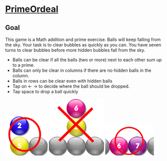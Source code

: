 # [PrimeOrdeal][link]
[link]: http://www.primeordeal.online


## Goal
This game is a Math addition and prime exercise.
Balls will keep falling from the sky.
Your task is to clear bubbles as quickly as you can. 
You have seven turns to clear bubbles before more hidden bubbles fall from the sky.

- Balls can be clear if all the balls (two or more) next to each other sum up to a prime.
- Balls can only be clear in columns if there are no hidden balls in the column.
- Balls in rows can be clear even with hidden balls
- Tap on &larr;  &rarr; to decide where the ball should be dropped.
- Tap space to drop a ball quickly

![Example1](./assets/images/example1.png)
![Example2](./assets/images/example2.png)
![Example3](./assets/images/example3.png)

